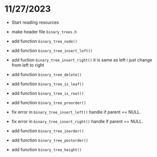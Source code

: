# 11/27/2023

- Start reading resources
- make header file `binary_trees.h`
- add function `binary_tree_node()`
- add function `binary_tree_insert_left()`
- add fuction `binary_tree_insert_right()` it is same as left i just change from left to right
- add function `binary_tree_delete()`
- add function `binary_tree_is_leaf()`
- add function `binary_tree_is_root()`
- add function `binary_tree_preorder()`

- fix error in `binary_tree_insert_left()` handle if parent == NULL.
- fix error in `binary_tree_insert_right()` handle if parent == NULL.

- add function `binary_tree_inorder()`
- add function `binary_tree_postorder()`
- add function `binary_tree_height()`
